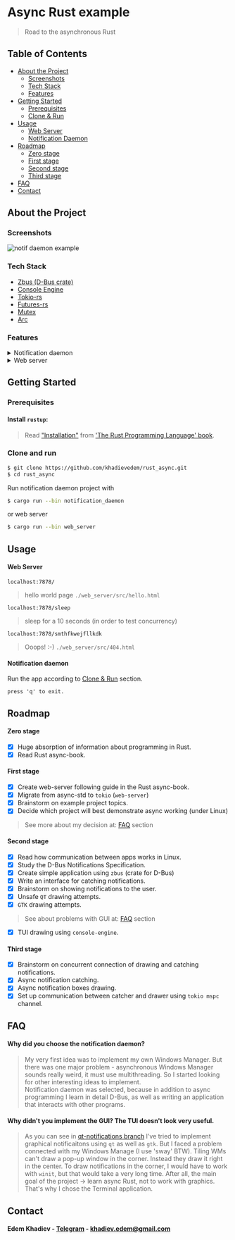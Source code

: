 # Async Rust example
> Road to the asynchronous Rust
## Table of Contents

- [About the Project](#about-the-project)
  * [Screenshots](#screenshots)
  * [Tech Stack](#tech-stack)
  * [Features](#features)
- [Getting Started](#getting-started)
  * [Prerequisites](#prerequisites)
  * [Clone & Run](#clone-and-run)
- [Usage](#usage)
  * [Web Server](#web-server)
  * [Notification Daemon](#notification-daemon)
- [Roadmap](#roadmap)
  * [Zero stage](#zero-stage)
  * [First stage](#first-stage)
  * [Second stage](#second-stage)
  * [Third stage](#third-stage)
- [FAQ](#faq)
- [Contact](#contact)

<!-- About the Project -->
## About the Project


<!-- Screenshots -->
### Screenshots

![notif daemon example](https://github.com/khadievedem/rust_async/blob/imgs/notif_daem_blur.jpg?raw=true)

<!-- Tech stack -->
### Tech Stack
 - [Zbus (D-Bus crate)](https://gitlab.freedesktop.org/dbus/zbus)
 - [Console Engine](https://github.com/VincentFoulon80/console_engine)
 - [Tokio-rs](https://github.com/tokio-rs/tokio)
 - [Futures-rs](https://github.com/rust-lang/futures-rs)
 - [Mutex](https://doc.rust-lang.org/std/sync/struct.Mutex.html)
 - [Arc](https://doc.rust-lang.org/std/sync/struct.Arc.html)


<!-- Features -->
### Features
<details>
  <summary>Notification daemon</summary>
  <p>

  - usign D-Bus for catching notifications.
  - using tokio for async.
  - draw simple but stylish boxes around notifications.
  - supports window resizing.
  - supports immortal notifications as well as mortal.
  - supports all apps using D-Bus interface.
    
  </p>
</details>

<details>
  <summary>Web server</summary>
  <p>

  - serving requests concurrently.

  </p>
</details>

<!-- Getting Started -->
## Getting Started

<!-- Prerequisites -->
### Prerequisites
#### Install `rustup`:
> Read ["Installation"] from ['The Rust Programming Language' book].

["Installation"]: https://doc.rust-lang.org/book/ch01-01-installation.html
['The Rust Programming Language' book]: https://doc.rust-lang.org/book/index.html

<!-- Clone and Run -->
### Clone and run

```sh
$ git clone https://github.com/khadievedem/rust_async.git
$ cd rust_async
```
Run notification daemon project with
```sh
$ cargo run --bin notification_daemon
```
or web server
```sh
$ cargo run --bin web_server
```

<!-- Usage -->
## Usage

<!-- Web server -->
#### Web Server

```
localhost:7878/
```
> hello world page `./web_server/src/hello.html`
```
localhost:7878/sleep
```
> sleep for a 10 seconds (in order to test concurrency)
```
localhost:7878/smthfkwejfllkdk
```
> Ooops! :-) `./web_server/src/404.html`

<!-- Notification daemon -->
#### Notification daemon

Run the app according to [Clone & Run](#clone-and-run) section. 
```
press 'q' to exit.
```


<!-- Roadmap -->
## Roadmap

<!-- Zero stage -->
#### Zero stage

* [x] Huge absorption of information about programming in Rust.
* [x] Read Rust async-book.

<!-- First stage -->
#### First stage

* [x] Create web-server following guide in the Rust async-book.
* [x] Migrate from async-std to `tokio` (`web-server`)
* [x] Brainstorm on example project topics.
* [x] Decide which project will best demonstrate async working (under Linux)

> See more about my decision at: [FAQ](#----) section

<!-- Second stage -->
#### Second stage

* [x] Read how communication between apps works in Linux.
* [x] Study the D-Bus Notifications Specification.
* [x] Create simple application using `zbus` (crate for D-Bus)
* [x] Write an interface for catching notifications.
* [x] Brainstorm on showing notifications to the user.
* [x] Unsafe `QT` drawing attempts.
* [x] `GTK` drawing attempts.

> See about problems with GUI at: [FAQ](#----) section

* [x] TUI drawing using `console-engine`.

<!-- Third stage -->
#### Third stage

* [x] Brainstorm on concurrent connection of drawing and catching notifications.
* [x] Async notification catching.
* [x] Async notification boxes drawing.
* [x] Set up communication between catcher and drawer using `tokio mspc` channel.

<!-- FAQ -->
## FAQ

#### Why did you choose the notification daemon?

> My very first idea was to implement my own Windows Manager. But there was one major problem - asynchronous Windows Manager sounds really weird, it must use multithreading. So I started looking for other interesting ideas to implement. \
Notification daemon was selected, because in addition to async programming I learn in detail D-Bus, as well as writing an application that interacts with other programs.

#### Why didn't you implement the GUI? The TUI doesn't look very useful.

> As you can see in [qt-notifications branch](https://github.com/khadievedem/rust_async/tree/qt-notifications) I've tried to implement graphical notificaitons using `qt` as well as `gtk`. But I faced a problem connected with my Windows Manage (I use 'sway' BTW). Tiling WMs can't draw a pop-up window in the corner. Instead they draw it right in the center. To draw notifications in the corner, I would have to work with `winit`, but that would take a very long time. After all, the main goal of the project -> learn async Rust, not to work with graphics. That's why I chose the Terminal application.


<!-- Contact -->
## Contact

#### Edem Khadiev - [Telegram](https://eekhdv.t.me/) - khadiev.edem@gmail.com
